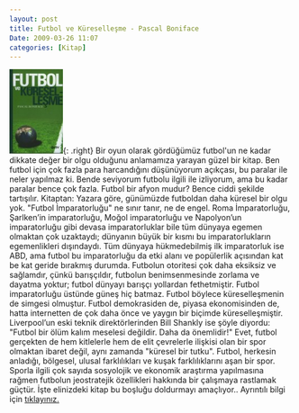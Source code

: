 ```yaml
---
layout: post
title: Futbol ve Küreselleşme - Pascal Boniface
Date: 2009-03-26 11:07
categories: [Kitap]
---
```


![Futbol ve küreselleşme][]{: .right} Bir oyun olarak gördüğümüz futbol'un ne kadar
dikkate değer bir olgu olduğunu anlamamıza yarayan güzel bir kitap. Ben
futbol için çok fazla para harcandığını düşünüyorum açıkçası, bu paralar
ile neler yapılmaz ki. Bende seviyorum futbolu ilgili ile izliyorum, ama
bu kadar paralar bence çok fazla. Futbol bir afyon mudur? Bence ciddi
şekilde tartışılır. Kitaptan: Yazara göre, günümüzde futboldan daha
küresel bir olgu yok. "Futbol İmparatorluğu" ne sınır tanır, ne de
engel. Roma İmparatorluğu, Şarlken’in imparatorluğu, Moğol imparatorluğu
ve Napolyon’un imparatorluğu gibi devasa imparatorluklar bile tüm
dünyaya egemen olmaktan çok uzaktaydı; dünyanın büyük bir kısmı bu
imparatorlukların egemenlikleri dışındaydı. Tüm dünyaya hükmedebilmiş
ilk imparatorluk ise ABD, ama futbol bu imparatorluğu da etki alanı ve
popülerlik açısından kat be kat geride bırakmış durumda. Futbolun
otoritesi çok daha eksiksiz ve sağlamdır, çünkü barışçıldır, futbolun
benimsenmesinde zorlama ve dayatma yoktur; futbol dünyayı barışçı
yollardan fethetmiştir. Futbol imparatorluğu üstünde güneş hiç batmaz.
Futbol böylece küreselleşmenin de simgesi olmuştur. Futbol demokrasiden
de, piyasa ekonomisinden de, hatta internetten de çok daha önce ve
yaygın bir biçimde küreselleşmiştir. Liverpool’un eski teknik
direktörlerinden Bill Shankly ise şöyle diyordu: "Futbol bir ölüm kalım
meselesi değildir. Daha da önemlidir!" Evet, futbol gerçekten de hem
kitlelerle hem de elit çevrelerle ilişkisi olan bir spor olmaktan ibaret
değil, aynı zamanda "küresel bir tutku". Futbol, herkesin anladığı,
bölgesel, ulusal farklılıkları ve kuşak farklılıklarını aşan bir spor.
Sporla ilgili çok sayıda sosyolojik ve ekonomik araştırma yapılmasına
rağmen futbolun jeostratejik özellikleri hakkında bir çalışmaya
rastlamak güçtür. İşte elinizdeki kitap bu boşluğu doldurmayı
amaçlıyor.. Ayrıntılı bilgi için [tıklayınız.][]

  [Futbol ve küreselleşme]: /images/978-975-6690-64-2-95x150.jpg
    "Futbol ve küreselleşme"
  [tıklayınız.]: http://kitap.ntvmsnbc.com/
